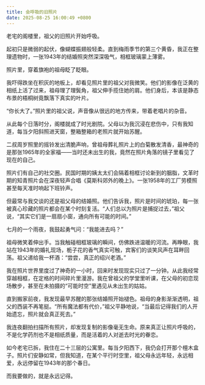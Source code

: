 ```yaml
---
title: 会呼吸的旧照片
date: 2025-08-25 16:00:49 +0800
---
```


老宅的阁楼里，祖父的旧照片开始呼吸。

起初只是微弱的起伏，像蝴蝶振翅般轻柔。直到梅雨季节的第三个黄昏，我正在整理遗物时，一张1943年的结婚照突然深深吸气，相框玻璃蒙上薄雾。

照片里，穿着旗袍的祖母眨了眨眼。

我吓得跌坐在积灰的地板上，却看见照片里的祖父对我微笑。他们的影像在泛黄的相纸上活了过来，祖母理了理鬓角，祖父伸手揽住她的肩。他们身后，本该是静态布景的梧桐树竟飘落下真实的叶片。

“你长大了。”照片里的祖父说，声音像从很远的地方传来，带着老唱片的杂音。

从此每个日落时分，阁楼就成了时光剧院。父母以为我沉浸在悲伤中，只有我知道，每当夕阳斜照进天窗，整箱整箱的老照片就开始苏醒。

二叔周岁照里的摇铃发出清脆声响，曾祖母葬礼照片上的白菊散发清香，最神奇的是那张1965年的全家福——当时还未出生的我，竟然在照片角落的镜子里看见了现在的自己。

照片们有自己的社交圈。民国时期的姨太太们会隔着相框讨论新到的胭脂，文革时期的知青照片会在深夜轻声合唱《莫斯科郊外的晚上》。一张1958年的工厂劳模照甚至每天准时响起下班铃声。

但最常与我交谈的还是祖父母的结婚照。他们告诉我，照片是时间的琥珀，每一张被真心珍藏的照片都会在某个时刻复活。“人们总以为照片是捕捉过去，”祖父说，“其实它们是一扇扇小窗，通向所有可能的时间。”

七月的一个雨夜，我鼓起勇气问：“我能进去吗？”

祖母微笑着伸出手。当我触碰相框玻璃的瞬间，仿佛跌进温暖的河流。再睁眼，我站在1943年的婚礼现场，栀子花的香气真实可触，宾客们的谈笑风声在耳畔回荡。祖父递给我一杯酒：“尝尝，真正的绍兴老酒。”

我在照片世界里度过了神奇的一小时，回来时发现现实只过了一分钟。从此我经常穿越相框，在定格的时间碎片里漫游。我在曾祖父的学堂里听课，在父母的初恋现场散步，甚至在未拍摄的“可能时空”里遇见从未出生的姑姑。

直到搬家前夜，我发现最早苏醒的那张结婚照开始褪色。祖母的身影渐渐透明，祖父的西装不再笔挺。“所有魔法都有代价，”祖父平静地说，“当最后记得我们的人开始遗忘，照片就会真正死去。”

我连夜翻拍扫描所有照片，却发现复制的影像毫无生命。原来真正让照片呼吸的，不是化学药剂也不是相纸质量，而是活着的人对逝去时光的眷恋。

如今老宅已拆，我住在二十三层的公寓里。每当夕阳西下，我仍会打开那个檀木盒子。照片们安静如常，但我知道，在某个平行时空里，祖父母永远年轻，永远相爱，永远停留在1943年的那个春日。

而我要做的，就是永远记得。
